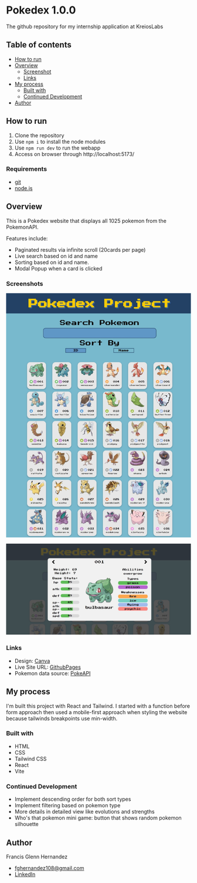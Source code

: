 # Pokedex 1.0.0

The github repository for my internship application at KreiosLabs

## Table of contents

- [How to run](#how-to-run)
- [Overview](#overview)
  - [Screenshot](#screenshot)
  - [Links](#links)
- [My process](#my-process)
  - [Built with](#built-with)
  - [Continued Development](#continued-development)
- [Author](#author)

## How to run

1. Clone the repository
2. Use `npm i` to install the node modules
3. Use `npm run dev` to run the webapp
4. Access on browser through http://localhost:5173/

### Requirements

- [git](https://git-scm.com/downloads)
- [node.js](https://nodejs.org/en)

## Overview

This is a Pokedex website that displays all 1025 pokemon from the PokemonAPI.

Features include:

- Paginated results via infinite scroll (20cards per page)
- Live search based on id and name
- Sorting based on id and name.
- Modal Popup when a card is clicked

### Screenshots

![Screenshot](/screenshots/0.4.2.jpeg)

![Screenshot](/screenshots/1.0.0-modal.jpeg)

### Links

- Design: [Canva](https://www.canva.com/design/DAGDMfJWAl8/9-FnAhwFjJvwG5uis2lIXA/edit)
- Live Site URL: [GithubPages](https://fg-abc.github.io/Pokedex/)
- Pokemon data source: [PokeAPI](https://pokeapi.co/?ref=apilist.fun)

## My process

I'm built this project with React and Tailwind. I started with a function before form approach then used a mobile-first approach when styling the website because tailwinds breakpoints use min-width.

### Built with

- HTML
- CSS
- Tailwind CSS
- React
- Vite

### Continued Development

- Implement descending order for both sort types
- Implement filtering based on pokemon type
- More details in detailed view like evolutions and strengths
- Who's that pokemon mini game: button that shows random pokemon silhouette

## Author

Francis Glenn Hernandez
- fghernandez108@gmail.com
- [LinkedIn](https://www.linkedin.com/in/fgdhernandez/)
